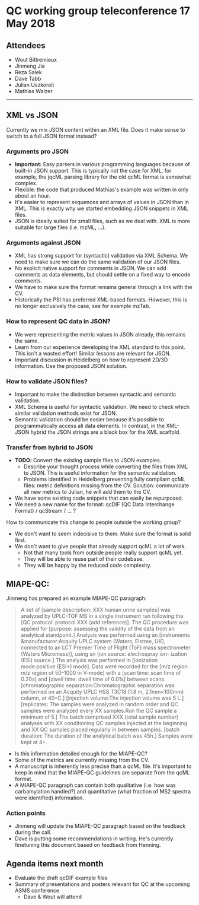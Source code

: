 # QC working group teleconference 17 May 2018

## Attendees

- Wout Bittremieux
- Jinmeng Jia
- Reza Salek
- Dave Tabb
- Julian Uszkoreit
- Mathias Walzer

---

## XML vs JSON

Currently we mix JSON content within an XML file. Does it make sense to switch to a full JSON format instead?

### Arguments pro JSON

- **Important:** Easy parsers in various programming languages because of built-in JSON support. This is typically not the case for XML, for example, the jqcML parsing library for the old qcML format is somewhat complex.
- Flexible: the code that produced Mathias's example was written in only about an hour.
- It's easier to represent sequences and arrays of values in JSON than in XML. This is exactly why we started embedding JSON snippets in XML files.
- JSON is ideally suited for small files, such as we deal with. XML is more suitable for large files (i.e. mzML, ...).

### Arguments against JSON

- XML has strong support for (syntactic) validation via XML Schema. We need to make sure we can do the same validation of our JSON files.
- No explicit native support for comments in JSON. We can add comments as data elements, but should settle on a fixed way to encode comments.
- We have to make sure the format remains general through a link with the CV.
- Historically the PSI has preferred XML-based formats. However, this is no longer exclusively the case, see for example mzTab.

### How to represent QC data in JSON?

- We were representing the metric values in JSON already, this remains the same.
- Learn from our experience developing the XML standard to this point. This isn't a wasted effort! Similar lessons are relevant for JSON.
- Important discussion in Heidelberg on how to represent 2D/3D information. Use the proposed JSON solution.

### How to validate JSON files?

- Important to make the distinction between syntactic and semantic validation.
- XML Schema is useful for syntactic validation. We need to check which similar validation methods exist for JSON.
- Semantic validation should be easier because it's possible to programmatically access all data elements. In contrast, in the XML-JSON hybrid the JSON strings are a black box for the XML scaffold.

### Transfer from hybrid to JSON

- **TODO:** Convert the existing sample files to JSON examples.
    - Describe your thought process while converting the files from XML to JSON. This is useful information for the semantic validation.
    - Problems identified in Heidelberg preventing fully compliant qcML files: metric definitions missing from the CV. Solution: communicate all new metrics to Julian, he will add them to the CV.
- We have some existing code snippets that can easily be repurposed.
- We need a new name for the format: qcDIF (QC Data Interchange Format) / qcStream / ... ?

How to communicate this change to people outside the working group?

- We don't want to seem indecisive to them. Make sure the format is solid first.
- We don't want to give people that already support qcML a lot of work.
    - Not that many tools from outside people really support qcML yet.
    - They will be able to reuse part of their codebase.
    - They will be happy by the reduced code complexity.

## MIAPE-QC: 

Jinmeng has prepared an example MIAPE-QC paragraph: 

> A set of [sample description: XXX human urine samples] was analyzed by UPLC-TOF MS in a single instrument run following the [QC protocol: protocol XXX (add reference)]. The QC procedure was applied for [purpose: assessing the validity of the data from an analytical standpoint.] Analysis was performed using an [instruments &manufacturer:Acquity UPLC system (Waters, Elstree, UK), connected to an LCT Premier Time of Flight (ToF) mass spectrometer (Waters Micromass)], using an [ion source: electrospray ion- ization (ESI) source.] The analysis was performed in [ionization mode:positive (ESI+) mode]. Data were recorded for the [m/z region: m/z region of 50–1000 in V-mode] with a [scan time: scan time of 0.20s] and [dwell time: dwell time of 0.01s] between scans. 
[chromatographic separation:Chromatographic separation was performed on an Acquity UPLC HSS T3C18 (1.8 m, 2.1mm×100mm) column, at 40◦C.] [injection volume:The injection volume was 5 L.] [replicates: The samples were analyzed in random order and QC samples were analyzed every XX samples.Run the QC sample a minimum of 5.] The batch comprised XXX (total sample number) analyses with XX conditioning QC samples injected at the beginning and XX QC samples placed regularly in between samples. [batch duration: The duration of the analytical batch was 45h.] Samples were kept at 4◦.

- Is this information detailed enough for the MIAPE-QC?
- Some of the metrics are currently missing from the CV.
- A manuscript is inherently less precise than a qcML file. It's important to keep in mind that the MIAPE-QC guidelines are separate from the qcML format.
- A MIAPE-QC paragraph can contain both qualitative (i.e. how was carbamylation handled?) and quantitative (what fraction of MS2 spectra were identified) information.

### Action points

- Jinmeng will update the MIAPE-QC paragraph based on the feedback during the call.
- Dave is putting some recommendations in writing. He's currently finetuning this document based on feedback from Henning.

## Agenda items next month

- Evaluate the draft qcDIF example files
- Summary of presentations and posters relevant for QC at the upcoming ASMS conference
    - Dave & Wout will attend
